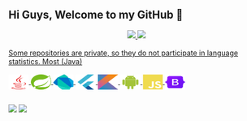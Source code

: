 ## Hi Guys, Welcome to my GitHub 👋

<div align="center">
  <a href="https://github.com/marcowilly">
  <img height="180em" src="https://github-readme-stats.vercel.app/api?username=marcowilly&show_icons=true&theme=github_dark&include_all_commits=true&count_private=true"/>
  <img height="180em" src="https://github-readme-stats.vercel.app/api/top-langs/?username=marcowilly&layout=compact&langs_count=7&theme=github_dark"/>
</div>
  <br>
Some repositories are private, so they do not participate in language statistics. Most (Java)
  <br>
<div style="display: inline_block"><br>
  <img align="center" alt="Marco-Java" height="30" width="40" src="https://raw.githubusercontent.com/devicons/devicon/master/icons/java/java-plain.svg">
  <img align="center" alt="Marco-Spring" height="30" width="40" src="https://raw.githubusercontent.com/devicons/devicon/master/icons/spring/spring-original.svg">
  <img align="center" alt="Marco-Dart" height="30" width="40" src="https://raw.githubusercontent.com/devicons/devicon/master/icons/dart/dart-original.svg">
  <img align="center" alt="Marco-Flutter" height="30" width="40" src="https://raw.githubusercontent.com/devicons/devicon/master/icons/flutter/flutter-original.svg">
  <img align="center" alt="Marco-Kotlin" height="30" width="40" src="https://raw.githubusercontent.com/devicons/devicon/master/icons/kotlin/kotlin-original.svg">
  <img align="center" alt="Marco-Android" height="30" width="40" src="https://raw.githubusercontent.com/devicons/devicon/master/icons/android/android-original.svg">
  <img align="center" alt="Marco-Js" height="30" width="40" src="https://raw.githubusercontent.com/devicons/devicon/master/icons/javascript/javascript-plain.svg">
  <img align="center" alt="Marco-HTML" height="30" width="40" src="https://raw.githubusercontent.com/devicons/devicon/master/icons/bootstrap/bootstrap-original.svg">
</div>
  
  ##
 
<div> 
  <a href = "mailto:marcowillyazevedo@gmail.com"><img src="https://img.shields.io/badge/-Gmail-%23333?style=for-the-badge&logo=gmail&logoColor=white" target="_blank"></a>
  <a href="https://www.linkedin.com/in/marcowilly/" target="_blank"><img src="https://img.shields.io/badge/-LinkedIn-%230077B5?style=for-the-badge&logo=linkedin&logoColor=white" target="_blank"></a> 
 
</div>
